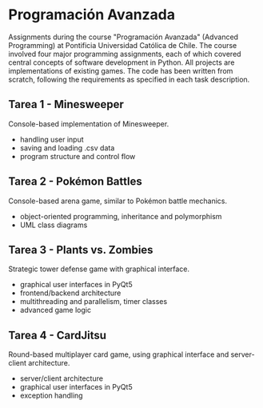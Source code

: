 # Programación Avanzada

Assignments during the course "Programación Avanzada" (Advanced Programming) at Pontificia Universidad Católica de Chile. The course involved four major programming assignments, each of which covered central concepts of software development in Python. All projects are implementations of existing games. The code has been written from scratch, following the requirements as specified in each task description.

## Tarea 1 - Minesweeper
Console-based implementation of Minesweeper.
- handling user input
- saving and loading .csv data
- program structure and control flow

## Tarea 2 - Pokémon Battles
Console-based arena game, similar to Pokémon battle mechanics.
- object-oriented programming, inheritance and polymorphism
- UML class diagrams

## Tarea 3 - Plants vs. Zombies
Strategic tower defense game with graphical interface.
- graphical user interfaces in PyQt5
- frontend/backend architecture
- multithreading and parallelism, timer classes
- advanced game logic

## Tarea 4 - CardJitsu
Round-based multiplayer card game, using graphical interface and server-client architecture.
- server/client architecture
- graphical user interfaces in PyQt5
- exception handling